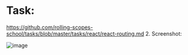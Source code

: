 # Task:
https://github.com/rolling-scopes-school/tasks/blob/master/tasks/react/react-routing.md
2. Screenshot:
 
![image](https://user-images.githubusercontent.com/43569466/131150674-fb8455ca-5a7b-424b-b064-65f5fdbd198d.png)
